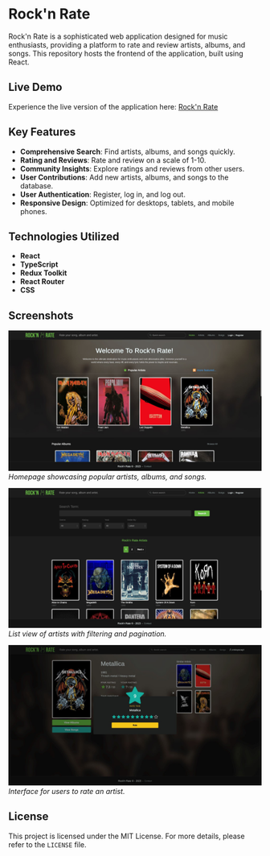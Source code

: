 # Rock'n Rate

Rock'n Rate is a sophisticated web application designed for music enthusiasts, providing a platform to rate and review artists, albums, and songs. This repository hosts the frontend of the application, built using React.

## Live Demo

Experience the live version of the application here: [Rock'n Rate](https://thankful-plant-0cd9f5003.5.azurestaticapps.net/)

## Key Features

- **Comprehensive Search**: Find artists, albums, and songs quickly.
- **Rating and Reviews**: Rate and review on a scale of 1-10.
- **Community Insights**: Explore ratings and reviews from other users.
- **User Contributions**: Add new artists, albums, and songs to the database.
- **User Authentication**: Register, log in, and log out.
- **Responsive Design**: Optimized for desktops, tablets, and mobile phones.

## Technologies Utilized

- **React**
- **TypeScript**
- **Redux Toolkit**
- **React Router**
- **CSS**

## Screenshots

![Homepage](screenshots/home.jpg)
*Homepage showcasing popular artists, albums, and songs.*

![Artist Search](screenshots/artists.jpg)
*List view of artists with filtering and pagination.*

![Rating Modal](screenshots/rate-modal.jpg)
*Interface for users to rate an artist.*

## License

This project is licensed under the MIT License. For more details, please refer to the `LICENSE` file.
